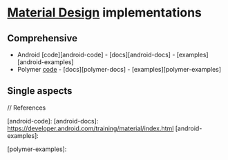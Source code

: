 # [Material Design][material-spec] implementations

## Comprehensive

- Android [code][android-code] - [docs][android-docs] - [examples][android-examples]
- Polymer [code][polymer-code] - [docs][polymer-docs] - [examples][polymer-examples]

## Single aspects


// References

[material-spec]: http://www.google.com/design/spec/material-design/introduction.html

[android-code]: 
[android-docs]: https://developer.android.com/training/material/index.html
[android-examples]: 

[polymer-code]: 
[polymer-docs]: 
[polymer-examples]: 
